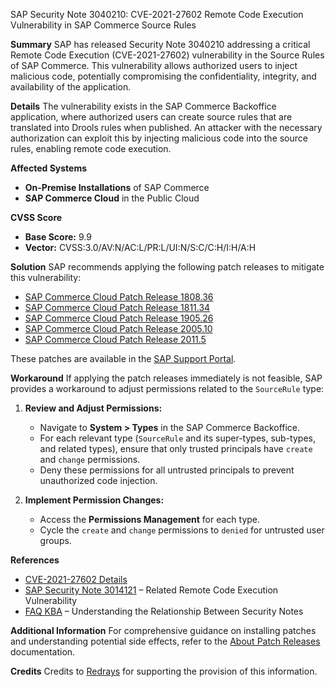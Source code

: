 SAP Security Note 3040210: CVE-2021-27602 Remote Code Execution Vulnerability in SAP Commerce Source Rules

**Summary**
SAP has released Security Note 3040210 addressing a critical Remote Code Execution (CVE-2021-27602) vulnerability in the Source Rules of SAP Commerce. This vulnerability allows authorized users to inject malicious code, potentially compromising the confidentiality, integrity, and availability of the application.

**Details**
The vulnerability exists in the SAP Commerce Backoffice application, where authorized users can create source rules that are translated into Drools rules when published. An attacker with the necessary authorization can exploit this by injecting malicious code into the source rules, enabling remote code execution.

**Affected Systems**
- **On-Premise Installations** of SAP Commerce
- **SAP Commerce Cloud** in the Public Cloud

**CVSS Score**
- **Base Score:** 9.9
- **Vector:** CVSS:3.0/AV:N/AC:L/PR:L/UI:N/S:C/C:H/I:H/A:H

**Solution**
SAP recommends applying the following patch releases to mitigate this vulnerability:

- [SAP Commerce Cloud Patch Release 1808.36](https://me.sap.com/browse/PATCH-8843)
- [SAP Commerce Cloud Patch Release 1811.34](https://me.sap.com/browse/PATCH-8844)
- [SAP Commerce Cloud Patch Release 1905.26](https://me.sap.com/browse/PATCH-8845)
- [SAP Commerce Cloud Patch Release 2005.10](https://me.sap.com/browse/PATCH-8846)
- [SAP Commerce Cloud Patch Release 2011.5](https://me.sap.com/browse/PATCH-8847)

These patches are available in the [SAP Support Portal](https://me.sap.com/).

**Workaround**
If applying the patch releases immediately is not feasible, SAP provides a workaround to adjust permissions related to the `SourceRule` type:

1. **Review and Adjust Permissions:**
   - Navigate to **System > Types** in the SAP Commerce Backoffice.
   - For each relevant type (`SourceRule` and its super-types, sub-types, and related types), ensure that only trusted principals have `create` and `change` permissions.
   - Deny these permissions for all untrusted principals to prevent unauthorized code injection.

2. **Implement Permission Changes:**
   - Access the **Permissions Management** for each type.
   - Cycle the `create` and `change` permissions to `denied` for untrusted user groups.

**References**
- [CVE-2021-27602 Details](https://cve.mitre.org/cgi-bin/cvename.cgi?name=CVE-2021-27602)
- [SAP Security Note 3014121](https://me.sap.com/notes/3014121) – Related Remote Code Execution Vulnerability
- [FAQ KBA](https://me.sap.com/notes/3040931) – Understanding the Relationship Between Security Notes

**Additional Information**
For comprehensive guidance on installing patches and understanding potential side effects, refer to the [About Patch Releases](https://help.sap.com/viewer/a74589c3a81a4a95bf51d87258c0ab15/2011/en-US/8c25978386691014b4abdd61376acd24.html) documentation.

**Credits**
Credits to [Redrays](https://redrays.io) for supporting the provision of this information.